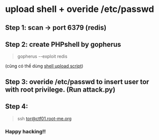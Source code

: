 # upload shell + overide /etc/passwd

## Step 1: scan -> port 6379 (redis)
## Step 2: create PHPshell by gopherus
> gopherus --exploit redis

(cũng có thể dùng [shell upload script](creSSH1.py))
## Step 3: overide /etc/passwd to insert user tor with root privilege. (Run attack.py)
## Step 4: 
> ssh  tor@ctf01.root-me.org 

### Happy hacking!!
